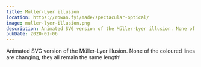 ```yaml
---
title: Müller-Lyer illusion
location: https://rowan.fyi/made/spectacular-optical/
image: muller-lyer-illusion.png
description: Animated SVG version of the Müller-Lyer illusion. None of the coloured lines are changing, they all remain the same length!
pubDate: 2020-01-06
---
```

Animated SVG version of the Müller-Lyer illusion. None of the coloured lines are changing, they all remain the same length!